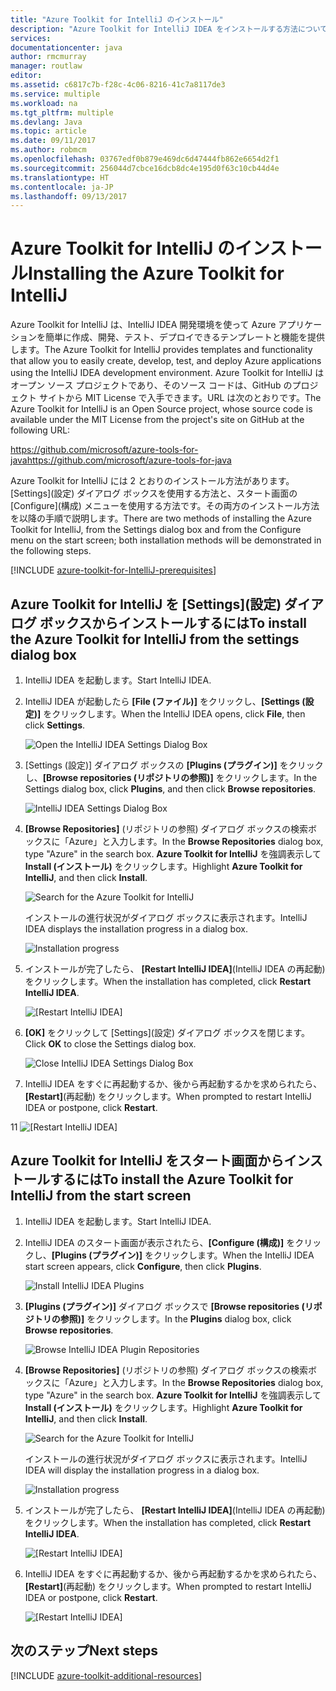 ```yaml
---
title: "Azure Toolkit for IntelliJ のインストール"
description: "Azure Toolkit for IntelliJ IDEA をインストールする方法について説明します。"
services: 
documentationcenter: java
author: rmcmurray
manager: routlaw
editor: 
ms.assetid: c6817c7b-f28c-4c06-8216-41c7a8117de3
ms.service: multiple
ms.workload: na
ms.tgt_pltfrm: multiple
ms.devlang: Java
ms.topic: article
ms.date: 09/11/2017
ms.author: robmcm
ms.openlocfilehash: 03767edf0b879e469dc6d47444fb862e6654d2f1
ms.sourcegitcommit: 256044d7cbce16dcb8dc4e195d0f63c10cb44d4e
ms.translationtype: HT
ms.contentlocale: ja-JP
ms.lasthandoff: 09/13/2017
---
```

# <a name="installing-the-azure-toolkit-for-intellij"></a><span data-ttu-id="84856-103">Azure Toolkit for IntelliJ のインストール</span><span class="sxs-lookup"><span data-stu-id="84856-103">Installing the Azure Toolkit for IntelliJ</span></span>
<span data-ttu-id="84856-104">Azure Toolkit for IntelliJ は、IntelliJ IDEA 開発環境を使って Azure アプリケーションを簡単に作成、開発、テスト、デプロイできるテンプレートと機能を提供します。</span><span class="sxs-lookup"><span data-stu-id="84856-104">The Azure Toolkit for IntelliJ provides templates and functionality that allow you to easily create, develop, test, and deploy Azure applications using the IntelliJ IDEA development environment.</span></span> <span data-ttu-id="84856-105">Azure Toolkit for IntelliJ はオープン ソース プロジェクトであり、そのソース コードは、GitHub のプロジェクト サイトから MIT License で入手できます。URL は次のとおりです。</span><span class="sxs-lookup"><span data-stu-id="84856-105">The Azure Toolkit for IntelliJ is an Open Source project, whose source code is available under the MIT License from the project's site on GitHub at the following URL:</span></span>

<span data-ttu-id="84856-106"><https://github.com/microsoft/azure-tools-for-java></span><span class="sxs-lookup"><span data-stu-id="84856-106"><https://github.com/microsoft/azure-tools-for-java></span></span>

<span data-ttu-id="84856-107">Azure Toolkit for IntelliJ には 2 とおりのインストール方法があります。[Settings]\(設定) ダイアログ ボックスを使用する方法と、スタート画面の [Configure]\(構成) メニューを使用する方法です。その両方のインストール方法を以降の手順で説明します。</span><span class="sxs-lookup"><span data-stu-id="84856-107">There are two methods of installing the Azure Toolkit for IntelliJ, from the Settings dialog box and from the Configure menu on the start screen; both installation methods will be demonstrated in the following steps.</span></span>

[!INCLUDE [azure-toolkit-for-IntelliJ-prerequisites](../includes/azure-toolkit-for-intellij-prerequisites.md)]

## <a name="to-install-the-azure-toolkit-for-intellij-from-the-settings-dialog-box"></a><span data-ttu-id="84856-108">Azure Toolkit for IntelliJ を [Settings]\(設定) ダイアログ ボックスからインストールするには</span><span class="sxs-lookup"><span data-stu-id="84856-108">To install the Azure Toolkit for IntelliJ from the settings dialog box</span></span>

1. <span data-ttu-id="84856-109">IntelliJ IDEA を起動します。</span><span class="sxs-lookup"><span data-stu-id="84856-109">Start IntelliJ IDEA.</span></span>

1. <span data-ttu-id="84856-110">IntelliJ IDEA が起動したら **[File (ファイル)]** をクリックし、**[Settings (設定)]** をクリックします。</span><span class="sxs-lookup"><span data-stu-id="84856-110">When the IntelliJ IDEA opens, click **File**, then click **Settings**.</span></span>
   
   ![Open the IntelliJ IDEA Settings Dialog Box][01a]

1. <span data-ttu-id="84856-112">[Settings (設定)] ダイアログ ボックスの **[Plugins (プラグイン)]** をクリックし、**[Browse repositories (リポジトリの参照)]** をクリックします。</span><span class="sxs-lookup"><span data-stu-id="84856-112">In the Settings dialog box, click **Plugins**, and then click **Browse repositories**.</span></span>
   
   ![IntelliJ IDEA Settings Dialog Box][02a]

1. <span data-ttu-id="84856-114">**[Browse Repositories]** (リポジトリの参照) ダイアログ ボックスの検索ボックスに「Azure」と入力します。</span><span class="sxs-lookup"><span data-stu-id="84856-114">In the **Browse Repositories** dialog box, type "Azure" in the search box.</span></span> <span data-ttu-id="84856-115">**Azure Toolkit for IntelliJ** を強調表示して **Install (インストール)** をクリックします。</span><span class="sxs-lookup"><span data-stu-id="84856-115">Highlight **Azure Toolkit for IntelliJ**, and then click **Install**.</span></span>
   
   ![Search for the Azure Toolkit for IntelliJ][03]
   
   <span data-ttu-id="84856-117">インストールの進行状況がダイアログ ボックスに表示されます。</span><span class="sxs-lookup"><span data-stu-id="84856-117">IntelliJ IDEA displays the installation progress in a dialog box.</span></span>
   
   ![Installation progress][04]

1. <span data-ttu-id="84856-119">インストールが完了したら、 **[Restart IntelliJ IDEA]**(IntelliJ IDEA の再起動) をクリックします。</span><span class="sxs-lookup"><span data-stu-id="84856-119">When the installation has completed, click **Restart IntelliJ IDEA**.</span></span>
   
   ![[Restart IntelliJ IDEA]][05]

1. <span data-ttu-id="84856-121">**[OK]** をクリックして [Settings]\(設定) ダイアログ ボックスを閉じます。</span><span class="sxs-lookup"><span data-stu-id="84856-121">Click **OK** to close the Settings dialog box.</span></span>
   
   ![Close IntelliJ IDEA Settings Dialog Box][06]

1. <span data-ttu-id="84856-123">IntelliJ IDEA をすぐに再起動するか、後から再起動するかを求められたら、 **[Restart]**(再起動) をクリックします。</span><span class="sxs-lookup"><span data-stu-id="84856-123">When prompted to restart IntelliJ IDEA or postpone, click **Restart**.</span></span>
   
<span data-ttu-id="84856-124">1</span><span class="sxs-lookup"><span data-stu-id="84856-124">1</span></span>   ![[Restart IntelliJ IDEA]][07]

## <a name="to-install-the-azure-toolkit-for-intellij-from-the-start-screen"></a><span data-ttu-id="84856-126">Azure Toolkit for IntelliJ をスタート画面からインストールするには</span><span class="sxs-lookup"><span data-stu-id="84856-126">To install the Azure Toolkit for IntelliJ from the start screen</span></span>

1. <span data-ttu-id="84856-127">IntelliJ IDEA を起動します。</span><span class="sxs-lookup"><span data-stu-id="84856-127">Start IntelliJ IDEA.</span></span>

1. <span data-ttu-id="84856-128">IntelliJ IDEA のスタート画面が表示されたら、**[Configure (構成)]** をクリックし、**[Plugins (プラグイン)]** をクリックします。</span><span class="sxs-lookup"><span data-stu-id="84856-128">When the IntelliJ IDEA start screen appears, click **Configure**, then click **Plugins**.</span></span>
   
   ![Install IntelliJ IDEA Plugins][01b]

1. <span data-ttu-id="84856-130">**[Plugins (プラグイン)]** ダイアログ ボックスで **[Browse repositories (リポジトリの参照)]** をクリックします。</span><span class="sxs-lookup"><span data-stu-id="84856-130">In the **Plugins** dialog box, click **Browse repositories**.</span></span>
   
   ![Browse IntelliJ IDEA Plugin Repositories][02b]

1. <span data-ttu-id="84856-132">**[Browse Repositories]** (リポジトリの参照) ダイアログ ボックスの検索ボックスに「Azure」と入力します。</span><span class="sxs-lookup"><span data-stu-id="84856-132">In the **Browse Repositories** dialog box, type "Azure" in the search box.</span></span> <span data-ttu-id="84856-133">**Azure Toolkit for IntelliJ** を強調表示して **Install (インストール)** をクリックします。</span><span class="sxs-lookup"><span data-stu-id="84856-133">Highlight **Azure Toolkit for IntelliJ**, and then click **Install**.</span></span>
   
   ![Search for the Azure Toolkit for IntelliJ][03]
   
   <span data-ttu-id="84856-135">インストールの進行状況がダイアログ ボックスに表示されます。</span><span class="sxs-lookup"><span data-stu-id="84856-135">IntelliJ IDEA will display the installation progress in a dialog box.</span></span>
   
   ![Installation progress][04]

1. <span data-ttu-id="84856-137">インストールが完了したら、 **[Restart IntelliJ IDEA]**(IntelliJ IDEA の再起動) をクリックします。</span><span class="sxs-lookup"><span data-stu-id="84856-137">When the installation has completed, click **Restart IntelliJ IDEA**.</span></span>
   
   ![[Restart IntelliJ IDEA]][05]

1. <span data-ttu-id="84856-139">IntelliJ IDEA をすぐに再起動するか、後から再起動するかを求められたら、 **[Restart]**(再起動) をクリックします。</span><span class="sxs-lookup"><span data-stu-id="84856-139">When prompted to restart IntelliJ IDEA or postpone, click **Restart**.</span></span>
   
   ![[Restart IntelliJ IDEA]][07]

## <a name="next-steps"></a><span data-ttu-id="84856-141">次のステップ</span><span class="sxs-lookup"><span data-stu-id="84856-141">Next steps</span></span>

[!INCLUDE [azure-toolkit-additional-resources](../includes/azure-toolkit-additional-resources.md)]

<!-- URL List -->

<!-- IMG List -->

[01a]: media/azure-toolkit-for-intellij-installation/01-intellij-file-settings.png
[01b]: media/azure-toolkit-for-intellij-installation/01-intellij-configure-dropdown.png
[02a]: media/azure-toolkit-for-intellij-installation/02-intellij-settings-dialog.png
[02b]: media/azure-toolkit-for-intellij-installation/02-intellij-plugins-dialog.png
[03]: media/azure-toolkit-for-intellij-installation/03-intellij-browse-repositories.png
[04]: media/azure-toolkit-for-intellij-installation/04-install-progress.png
[05]: media/azure-toolkit-for-intellij-installation/05-restart-intellij.png
[06]: media/azure-toolkit-for-intellij-installation/06-intellij-settings-dialog.png
[07]: media/azure-toolkit-for-intellij-installation/07-restart-intellij.png
